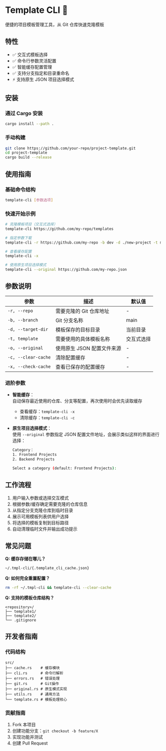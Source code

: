 # Template CLI 🚀

便捷的项目模板管理工具，从 Git 仓库快速克隆模板

## 特性

- ✅ 交互式模板选择
- ✅ 命令行参数灵活配置
- ✅ 智能缓存配置管理
- ✅ 支持分支指定和目录重命名
- ⚡ 支持原生 JSON 项目选择模式

## 安装

### 通过 Cargo 安装

```bash
cargo install --path .
```

### 手动构建

```bash
git clone https://github.com/your-repo/project-template.git
cd project-template
cargo build --release
```

## 使用指南

### 基础命令结构

```bash
template-cli [参数选项]
```

### 快速开始示例

```bash
# 克隆模板项目（交互式选择）
template-cli https://github.com/my-repo/templates

# 指定参数下载
template-cli -r https://github.com/my-repo -b dev -d ./new-project -t my_template

# 查看缓存配置
template-cli -x

# 使用原生项目选择模式
template-cli --original https://github.com/my-repo.json
```

## 参数说明

| 参数                  | 描述                       | 默认值       |
| --------------------- | -------------------------- | ------------ |
| `-r, --repo`          | 需要克隆的 Git 仓库地址    | -            |
| `-b, --branch`        | Git 分支名称               | main         |
| `-d, --target-dir`    | 模板保存的目标目录         | 当前目录     |
| `-t, template`        | 需要使用的具体模板名称     | 交互式选择   |
| `-o, --original`      | 使用原生 JSON 配置文件来源 | -            |
| `-c, --clear-cache`   | 清除配置缓存               | -            |
| `-x, --check-cache`   | 查看已保存的配置缓存       | -            |

### 进阶参数

- **智能缓存**：  
  自动保存最近使用的仓库、分支等配置，再次使用时会优先读取缓存

  - 查看缓存：`template-cli -x`
  - 清除缓存：`template-cli -c`

- **原生项目选择模式**：  
  使用 `--original` 参数指定 JSON 配置文件地址，会展示类似这样的界面进行选择：

  ```bash
  Category：
  1. Frontend Projects
  2. Backend Projects

  Select a category (default: Frontend Projects):
  ```

## 工作流程

1. 用户输入参数或选择交互模式
2. 根据参数/缓存确定需要克隆的仓库信息
3. 从指定分支克隆仓库到临时目录
4. 展示可用模板列表供用户选择
5. 将选择的模板复制到目标路径
6. 自动清理临时文件并输出成功提示

## 常见问题

**Q: 缓存存储在哪儿？**

```bash
~/.tmpl-cli/{.template_cli_cache.json}
```

**Q: 如何完全重置配置？**

```bash
rm -rf ~/.tmpl-cli && template-cli --clear-cache
```

**Q: 支持的模板仓库结构？**

```
<repository>/
├── template1/
├── template2/
└── .gitignore
```

## 开发者指南

### 代码结构

```
src/
├── cache.rs    # 缓存模块
├── cli.rs      # 命令行解析
├── errors.rs   # 错误处理
├── git.rs      # Git操作
├── original.rs # 原生模式实现
├── utils.rs    # 通用方法
└── template.rs # 模板处理核心
```

### 贡献指南

1. Fork 本项目
2. 创建功能分支：`git checkout -b feature/X`
3. 实现功能并测试
4. 创建 Pull Request